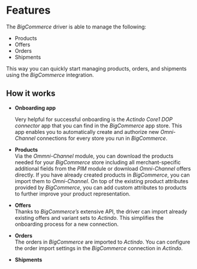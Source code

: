 # Features

The *BigCommerce* driver is able to manage the following:
- Products
- Offers
- Orders
- Shipments   

This way you can quickly start managing products, orders, and shipments using the *BigCommerce* integration.

 
## How it works

- **Onboarding app**      
    
   Very helpful for successful onboarding is the *Actindo Core1 DOP connector* app that you can find in the *BigCommerce* app store. This app enables you to automatically create and authorize new *Omni-Channel* connections for every store you run in *BigCommerce*.
   
- **Products**    
  Via the *Ommni-Channel* module, you can download the products needed for your *BigCommerce* store including all merchant-specific additional fields from the *PIM* module or download *Omni-Channel* offers directly. If you have already created products in *BigCommerce*, you can import them to *Omni-Channel*. 
  On top of the existing product attributes provided by *BigCommerce*, you can add custom attributes to products to further improve your product representation.

- **Offers**   
   Thanks to *BigCommerce’s* extensive API, the driver can import already existing offers and variant sets to *Actindo*. This simplifies the onboarding process for a new connection.

- **Orders**     
  The orders in *BigCommerce* are imported to *Actindo*. You can configure the order import settings in the *BigCommerce* connection in *Actindo*.

- **Shipments**
  <!---Gibt es hierzu etwas zu sagen?-->


